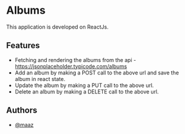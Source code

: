 
# Albums

This application is developed on ReactJs. 

## Features

- Fetching and rendering the albums from the api - https://jsonplaceholder.typicode.com/albums
- Add an album by making a POST call to the above url and save the album in react state.
- Update the album by making a PUT call to the above url.
- Delete an album by making a DELETE call to the above url.

## Authors

- [@maaz](https://github.com/maaz64)
